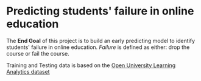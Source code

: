  # Predicting students' failure in online education

 The **End Goal** of this project is to build an early predicting model to identify students' failure in online education. *Failure* is defined as either: drop the course or fail the course.

 Training and Testing data is based on the [Open University Learning Analytics dataset](https://analyse.kmi.open.ac.uk/open_dataset)